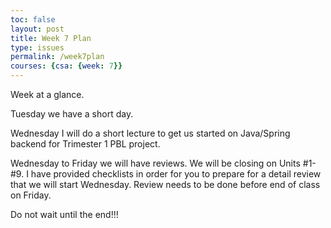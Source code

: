 ```yaml
---
toc: false
layout: post
title: Week 7 Plan
type: issues
permalink: /week7plan
courses: {csa: {week: 7}}
---
```


Week at a glance.

Tuesday we have a short day.

Wednesday I will do a short lecture to get us started on Java/Spring backend for Trimester 1 PBL project.

Wednesday to Friday we will have reviews.  We will be closing on Units #1-#9.   I have provided checklists in order for you to prepare for a detail review that we will start Wednesday.   Review needs to be done before end of class on Friday.   

Do not wait until the end!!!